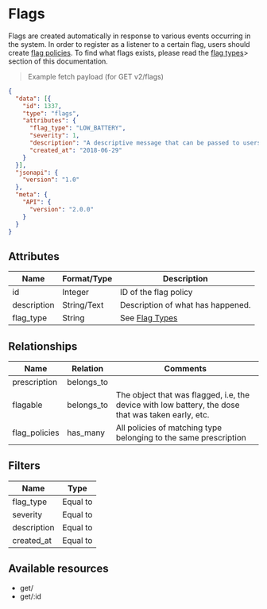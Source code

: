 # Flags
Flags are created automatically in response to various events occurring in the system. In order to register as a listener to a certain flag, users should create [flag policies](#flag-policies). To find what flags exists, please read the [flag types](/#flag-types)> section of this documentation.


> Example fetch payload (for GET v2/flags)

```json
{
  "data": [{
    "id": 1337,
    "type": "flags",
    "attributes": {
      "flag_type": "LOW_BATTERY",
      "severity": 1,
      "description": "A descriptive message that can be passed to users if wanted",
      "created_at": "2018-06-29"
    }
  }],
  "jsonapi": {
    "version": "1.0"
  },
  "meta": {
    "API": {
      "version": "2.0.0"
    }
  }
}
```

## Attributes

Name        | Format/Type  | Description
---------   | ------------ | -----------
id          | Integer      | ID of the flag policy
description | String/Text  | Description of what has happened.
flag_type   | String       | See [Flag Types](/#flag-types)

## Relationships
Name          | Relation    | Comments
------------  | ---------   | -----------
prescription  | belongs_to  |
flagable      | belongs_to  | The object that was flagged, i.e, the device with low battery, the dose that was taken early, etc.
flag_policies | has_many    | All policies of matching type belonging to the same prescription

## Filters
Name        | Type
----------  | ----------
flag_type   | Equal to
severity    | Equal to
description | Equal to
created_at  | Equal to

## Available resources
* get/
* get/:id
